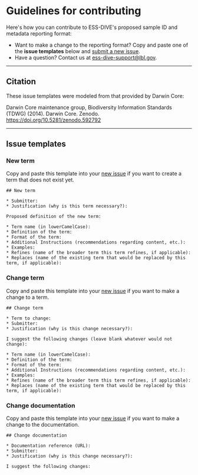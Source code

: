 # Guidelines for contributing

Here's how you can contribute to ESS-DIVE's proposed sample ID and metadata reporting format:

* Want to make a change to the reporting format? Copy and paste one of the **issue templates** below and [submit a new issue](https://github.com/ess-dive-workspace/essdive-sample-id-metadata/issues/new).
* Have a question? Contact us at ess-dive-support@lbl.gov. 

---
## Citation
These issue templates were modeled from that provided by Darwin Core: 

Darwin Core maintenance group, Biodiversity Information Standards (TDWG) (2014). Darwin Core. Zenodo. https://doi.org/10.5281/zenodo.592792   

---
## Issue templates

### New term

Copy and paste this template into your [new issue](https://github.com/ess-dive-workspace/essdive-sample-id-metadata/issues/new) if you want to create a term that does not exist yet.

```
## New term

* Submitter:
* Justification (why is this term necessary?):

Proposed definition of the new term:

* Term name (in lowerCamelCase):
* Definition of the term:
* Format of the term: 
* Additional Instructions (recommendations regarding content, etc.):
* Examples: 
* Refines (name of the broader term this term refines, if applicable):
* Replaces (name of the existing term that would be replaced by this term, if applicable):
```

### Change term

Copy and paste this template into your [new issue](https://github.com/ess-dive-workspace/essdive-sample-id-metadata/issues/new) if you want to make a change to a term.

```
## Change term

* Term to change:
* Submitter:
* Justification (why is this change necessary?):

I suggest the following changes (leave blank whatever would not change):

* Term name (in lowerCamelCase):
* Definition of the term:
* Format of the term: 
* Additional Instructions (recommendations regarding content, etc.):
* Examples: 
* Refines (name of the broader term this term refines, if applicable):
* Replaces (name of the existing term that would be replaced by this term, if applicable):

```

### Change documentation

Copy and paste this template into your [new issue](https://github.com/ess-dive-workspace/essdive-sample-id-metadata/issues/new) if you want to make a change to the documentation.

```
## Change documentation

* Documentation reference (URL):
* Submitter:
* Justification (why is this change necessary?):

I suggest the following changes:

```



